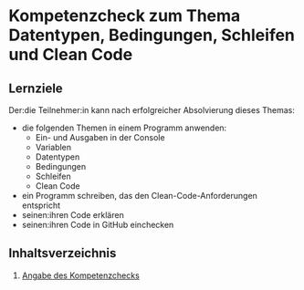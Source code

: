 # Kompetenzcheck zum Thema Datentypen, Bedingungen, Schleifen und Clean Code

## Lernziele
Der:die Teilnehmer:in kann nach erfolgreicher Absolvierung dieses Themas:
- die folgenden Themen in einem Programm anwenden:
  - Ein- und Ausgaben in der Console
  - Variablen
  - Datentypen
  - Bedingungen
  - Schleifen
  - Clean Code
- ein Programm schreiben, das den Clean-Code-Anforderungen entspricht
- seinen:ihren Code erklären
- seinen:ihren Code in GitHub einchecken

## Inhaltsverzeichnis

1. [Angabe des Kompetenzchecks](./kompetenzcheck.md)
